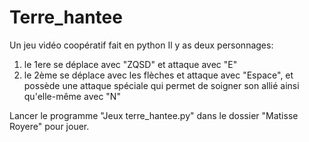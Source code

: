 # Terre_hantee
Un jeu vidéo coopératif fait en python
Il y as deux personnages:
  1) le 1ere se déplace avec "ZQSD" et attaque avec "E"
  2) le 2ème se déplace avec les flèches et attaque avec "Espace", et possède une attaque spéciale qui permet de soigner son allié ainsi qu'elle-même avec "N"

Lancer le programme "Jeux terre_hantee.py" dans le dossier "Matisse Royere" pour jouer.
